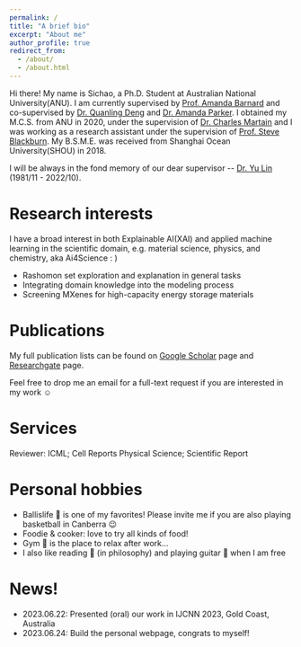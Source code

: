 ```yaml
---
permalink: /
title: "A brief bio"
excerpt: "About me"
author_profile: true
redirect_from: 
  - /about/
  - /about.html
---
```


Hi there! My name is Sichao, a Ph.D. Student at Australian National University(ANU). I am currently supervised by [Prof. Amanda Barnard](https://en.wikipedia.org/wiki/Amanda_Barnard) and co-supervised by [Dr. Quanling Deng](https://quanlingdeng.github.io/) and [Dr. Amanda Parker](https://comp.anu.edu.au/people/amanda-parker/). I obtained my M.C.S. from ANU in 2020, under the supervision of [Dr. Charles Martain](https://charlesmartin.au/) and I was working as a research assistant under the supervision of [Prof. Steve Blackburn](https://users.cecs.anu.edu.au/~steveb/). My B.S.M.E. was received from Shanghai Ocean University(SHOU) in 2018. 

I will be always in the fond memory of our dear supervisor -- [Dr. Yu Lin](https://www.forevermissed.com/yulin/about) (1981/11 - 2022/10).

Research interests
======
I have a broad interest in both Explainable AI(XAI) and applied machine learning in the scientific domain, e.g. material science, physics, and chemistry, aka Ai4Science : )
- Rashomon set exploration and explanation in general tasks
- Integrating domain knowledge into the modeling process
- Screening MXenes for high-capacity energy storage materials

Publications
====
My full publication lists can be found on [Google Scholar](https://scholar.google.com/citations?user=ylZQz2sAAAAJ&hl=en) page and [Researchgate](https://www.researchgate.net/profile/Sichao-Li-6) page.

Feel free to drop me an email for a full-text request if you are interested in my work :relaxed:

Services
====
Reviewer: ICML; Cell Reports Physical Science; Scientific Report

Personal hobbies
======
- Ballislife :basketball: is one of my favorites! Please invite me if you are also playing basketball in Canberra :wink:
- Foodie & cooker: love to try all kinds of food!  
- Gym :runner: is the place to relax after work...
- I also like reading :book: (in philosophy) and playing guitar :guitar: when I am free

News!
======
- 2023.06.22: Presented (oral) our work in IJCNN 2023, Gold Coast, Australia
- 2023.06.24: Build the personal webpage, congrats to myself!


